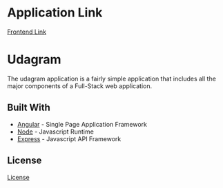 # Application Link

[Frontend Link](http://abdelkawy-udagram-frontend.s3-website-us-east-1.amazonaws.com/)

# Udagram

The udagram application is a fairly simple application that includes all the major components of a Full-Stack web application.

## Built With

- [Angular](https://angular.io/) - Single Page Application Framework
- [Node](https://nodejs.org) - Javascript Runtime
- [Express](https://expressjs.com/) - Javascript API Framework

## License

[License](LICENSE.txt)
